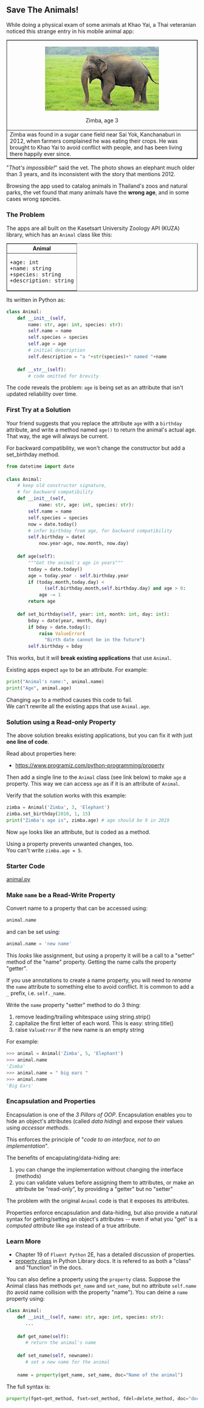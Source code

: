 ## Save The Animals!

While doing a physical exam of some animals at Khao Yai,
a Thai veteranian noticed this strange entry in his mobile animal app:

<table border="1">
<tr>
<td>
<p align="center">
<img src="elephant.jpeg">
</p>
<p align="center">
Zimba, age 3
</p>
</tr>
<tr>
<td>
Zimba was found in a sugar cane field near Sai Yok, Kanchanaburi
in 2012, when farmers complained he was eating their crops.
He was brought to Khao Yai to avoid conflict with people,
and has been living there happily ever since.
</td>
</tr>
</table>

"*That's impossible!*" said the vet.  The photo shows an elephant
much older than 3 years, and its inconsistent with the story that
mentions 2012.

Browsing the app used to catalog animals in Thailand's zoos and natural parks, the vet found that many animals have the **wrong age**, and in some cases wrong species.


### The Problem

The apps are all built on the Kasetsart University Zoology API (KUZA)
library, which has an `Animal` class like this:

<table border="1" width="40%">
<tr>
<th>Animal</th>
</tr>
<tr>
<td>
<pre>
+age: int
+name: string
+species: string
+description: string
</pre>
</td>
</tr>
</table>

Its written in Python as:
```python
class Animal:
    def __init__(self, 
        name: str, age: int, species: str):
        self.name = name
        self.species = species
        self.age = age
        # initial description
        self.description = "a "+str(species)+" named "+name

    def __str__(self):
        # code omitted for brevity
```

The code reveals the problem: `age` is being set as an attribute
that isn't updated reliability over time.

### First Try at a Solution

Your friend suggests that you replace the attribute `age` with a `birthday` attribute, and write a method named `age()` to return the animal's actual age.  That way, the age will always be current.

For backward compatibility, we won't change the constructor but add a set_birthday method. 

```python
from datetime import date

class Animal:
    # keep old constructor signature, 
    # for backward compatibility
    def __init__(self, 
            name: str, age: int, species: str):
        self.name = name
        self.species = species
        now = date.today()
        # infer birthday from age, for backward compatibility
        self.birthday = date(
            now.year-age, now.month, now.day)
    
    def age(self):
        """Get the animal's age in years"""
        today = date.today()
        age = today.year - self.birthday.year
        if (today.month,today.day) <
              (self.birthday.month,self.birthday.day) and age > 0:
            age -= 1
        return age
    
    def set_birthday(self, year: int, month: int, day: int):
        bday = date(year, month, day)
        if bday > date.today():
            raise ValueError(
              "Birth date cannot be in the future")
        self.birthday = bday
```

This works, but it will **break existing applications** that use `Animal`.

Existing apps expect `age` to be an attribute. For example:
```python
print("Animal's name:", animal.name)
print("Age", animal.age)
```

Changing `age` to a method causes this code to fail.    
We can't rewrite all the existing apps that use `Animal.age`.  

### Solution using a Read-only Property

The above solution breaks existing applications, but you can fix it with just **one line of code**.

Read about properties here:
* https://www.programiz.com/python-programming/property

Then add a single line to the `Animal` class (see link below) to make `age` a property.  This way we can access `age` as if it is an attribute of `Animal`.

Verify that the solution works with this example:
```python
zimba = Animal('Zimba', 3, 'Elephant')
zimba.set_birthday(2010, 1, 15)
print("Zimba's age is", zimba.age) # age should be 9 in 2019
```

Now `age` looks like an attribute, but is coded as a method.

Using a property prevents unwanted changes, too.    
You can't write `zimba.age = 5`.

### Starter Code

[animal.py](animal.py)

### Make `name` be a Read-Write Property

Convert name to a property that can be accessed using:
```python
animal.name
```
and can be set using:
```python
animal.name = 'new name'
```

This *looks* like assignment, but using a property it will be a call to a "setter" method of the "name" property.  Getting the name calls the property "getter".

If you use annotations to create a name property, you will need to *rename* the `name` attribute to something else to avoid conflict.  It is common to add a `_` prefix, i.e. `self._name`.

Write the `name` property "setter" method to do 3 thing:

1. remove leading/trailing whitespace using string.strip()
2. capitalize the first letter of each word. This is easy: string.title()
3. raise `ValueError` if the new name is an empty string

For example:
```python
>>> animal = Animal('Zimba', 5, 'Elephant')
>>> animal.name
'Zimba'
>>> animal.name = " big ears "
>>> animal.name
'Big Ears'
```
        
### Encapsulation and Properties

Encapsulation is one of the *3 Pillars of OOP*.
Encapsulation enables you to hide an object's attributes (called *data hiding*) and expose their values using *accessor methods*.

This enforces the principle of 
"*code to an interface, not to an implementation*".

The benefits of encapulating/data-hiding are:

1. you can change the implementation without changing the interface (methods)
2. you can validate values before assigning them to attributes, or make an attribute be "read-only", by providing a "getter" but no "setter"

The problem with the original `Animal` code is that it exposes its attributes. 

Properties enforce encapsulation and data-hiding, but also provide a natural syntax for getting/setting an object's attributes -- even if what you "get" is a *computed attribute* like `age` instead of a true attribute.

### Learn More

* Chapter 19 of `Fluent Python` 2E, has a detailed discussion of properties.
* [property class](https://docs.python.org/3/library/functions.html#property) in Python Library docs.  It is refered to as both a "class" and "function" in the docs.

You can also define a property using the `property` class. Suppose the Animal class has methods `get_name` and `set_name`, but no attribute `self.name` (to avoid name collision with the property "name").  You can deine a `name` property using:

```python
class Animal:
    def __init__(self, name: str, age: int, species: str):
       ...

    def get_name(self):
       # return the animal's name  

    def set_name(self, newname):
       # set a new name for the animal

    name = property(get_name, set_name, doc="Name of the animal")
```

The full syntax is:

```python
property(fget=get_method, fset=set_method, fdel=delete_method, doc="doc string")
```

